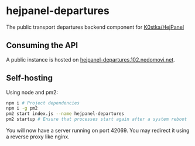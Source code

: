 # hejpanel-departures
The public transport departures backend component for [K0stka/HejPanel](https://github.com/K0stka/HejPanel)

## Consuming the API
A public instance is hosted on [hejpanel-departures.102.nedomovi.net](hejpanel-departures.102.nedomovi.net).

## Self-hosting
Using node and pm2:
```sh
npm i # Project dependencies
npm i -g pm2
pm2 start index.js --name hejpanel-departures
pm2 startup # Ensure that processes start again after a system reboot
```
You will now have a server running on port 42069. You may redirect it using a reverse proxy like nginx.